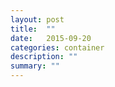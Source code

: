 ```yaml
---
layout: post
title:  ""
date:   2015-09-20
categories: container
description: ""
summary: ""
---
```


